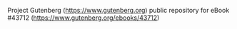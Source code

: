 Project Gutenberg (https://www.gutenberg.org) public repository for eBook #43712 (https://www.gutenberg.org/ebooks/43712)
